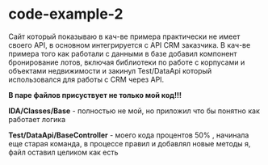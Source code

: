 # code-example-2
Сайт который показываю в кач-ве примера практически не имеет своего API, в основном интегрируется с API CRM заказчика.
В кач-ве примера того как работали с данными в базе добавил компонент бронирование лотов, включая библиотеки по работе с корпусами и объектами недвижимости и закинул Test/DataApi который использовался для работы с CRM через API.

**В паре файлов присуствует не только мой код!!!**

**IDA/Classes/Base** - полностью не мой, но приложил что бы понятно как работает логика

**Test/DataApi/BaseController** - моего кода процентов 50% , начинала еще старая команда, в процессе правил и добавлял новые методы я, файл оставил целиком как есть
